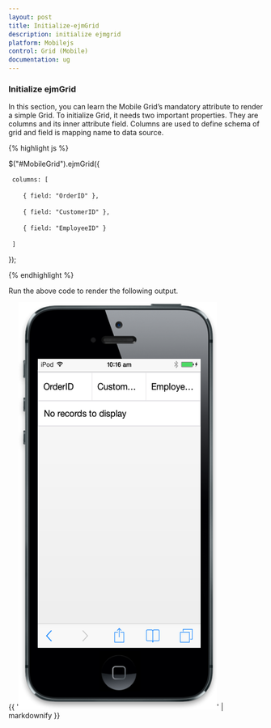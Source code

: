 ```yaml
---
layout: post
title: Initialize-ejmGrid
description: initialize ejmgrid
platform: Mobilejs
control: Grid (Mobile)
documentation: ug
---
```


### Initialize ejmGrid

In this section, you can learn the Mobile Grid’s mandatory attribute to render a simple Grid. To initialize Grid, it needs two important properties. They are columns and its inner attribute field. Columns are used to define schema of grid and field is mapping name to data source.

{% highlight js %}

$("#MobileGrid").ejmGrid({

     columns: [

        { field: "OrderID" },

        { field: "CustomerID" },

        { field: "EmployeeID" }

     ]

});





{% endhighlight %}

Run the above code to render the following output.

{{ '![1](Initialize-ejmGrid_images/Initialize-ejmGrid_img1.png)' | markdownify }}



